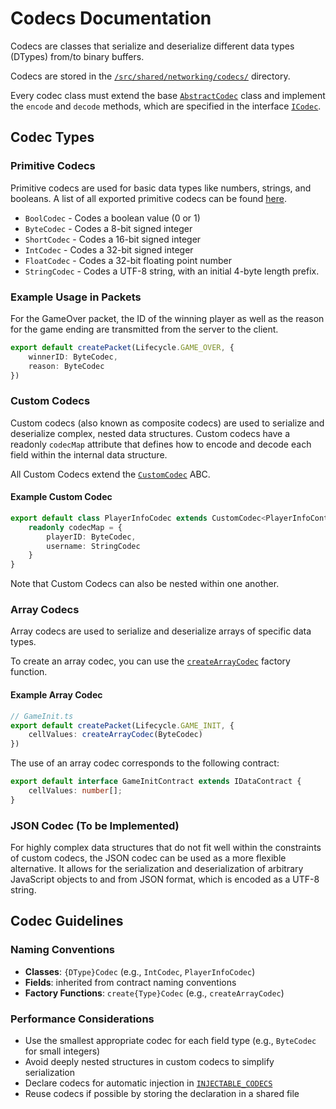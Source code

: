 # Codecs Documentation

Codecs are classes that serialize and deserialize different data types (DTypes) from/to binary buffers.

Codecs are stored in the [`/src/shared/networking/codecs/`](/src/shared/networking/codecs/) directory.

Every codec class must extend the base
[`AbstractCodec`](/src/shared/networking/codecs/AbstractCodec.ts) class and implement the
`encode` and `decode` methods, which are specified in the interface
[`ICodec`](/src/shared/types/networking/ICodec.ts).

## Codec Types

### Primitive Codecs

Primitive codecs are used for basic data types like numbers, strings, and booleans.
A list of all exported primitive codecs can be found
[here](/src/shared/networking/codecs/primitive/index.ts).

- `BoolCodec` - Codes a boolean value (0 or 1)
- `ByteCodec` - Codes a 8-bit signed integer
- `ShortCodec` - Codes a 16-bit signed integer
- `IntCodec` - Codes a 32-bit signed integer
- `FloatCodec` - Codes a 32-bit floating point number
- `StringCodec` - Codes a UTF-8 string, with an initial 4-byte length prefix.

### Example Usage in Packets

For the GameOver packet, the ID of the winning player as well as
the reason for the game ending are transmitted from the server to the client.

```ts
export default createPacket(Lifecycle.GAME_OVER, {
    winnerID: ByteCodec,
    reason: ByteCodec
})
```

### Custom Codecs

Custom codecs (also known as composite codecs) are used to serialize and deserialize
complex, nested data structures. Custom codecs have a readonly `codecMap` attribute
that defines how to encode and decode each field within the internal data structure.

All Custom Codecs extend the [`CustomCodec`](/src/shared/networking/codecs/CustomCodec.ts) ABC.

#### Example Custom Codec
```ts
export default class PlayerInfoCodec extends CustomCodec<PlayerInfoContract> implements ICustomCodec<PlayerInfoContract> {
    readonly codecMap = {
        playerID: ByteCodec,
        username: StringCodec
    }
}
```

Note that Custom Codecs can also be nested within one another.

### Array Codecs

Array codecs are used to serialize and deserialize arrays of specific data types.

To create an array codec, you can use the
[`createArrayCodec`](/src/shared/networking/factory/createArrayCodec.ts) factory function.

#### Example Array Codec
```ts
// GameInit.ts
export default createPacket(Lifecycle.GAME_INIT, {
    cellValues: createArrayCodec(ByteCodec)
})
```

The use of an array codec corresponds to the following contract:
```ts
export default interface GameInitContract extends IDataContract {
    cellValues: number[];
}
```

### JSON Codec (To be Implemented)

For highly complex data structures that do not fit well within the constraints of custom codecs,
the JSON codec can be used as a more flexible alternative. It allows for the serialization and
deserialization of arbitrary JavaScript objects to and from JSON format, which is encoded as a UTF-8 string.


## Codec Guidelines

### Naming Conventions
- **Classes**: `{DType}Codec` (e.g., `IntCodec`, `PlayerInfoCodec`)
- **Fields**: inherited from contract naming conventions
- **Factory Functions**: `create{Type}Codec` (e.g., `createArrayCodec`)

### Performance Considerations
- Use the smallest appropriate codec for each field type (e.g., `ByteCodec` for small integers)
- Avoid deeply nested structures in custom codecs to simplify serialization
- Declare codecs for automatic injection in [`INJECTABLE_CODECS`](/src/shared/networking/codecs/custom/InjectableCodecs.ts)
- Reuse codecs if possible by storing the declaration in a shared file